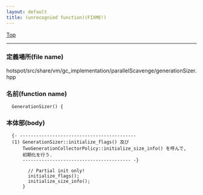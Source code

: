 ```yaml
---
layout: default
title: (unrecognied function)(FIXME!)
---
```

[Top](../index.html)

--- 
### 定義場所(file name)
hotspot/src/share/vm/gc_implementation/parallelScavenge/generationSizer.hpp

### 名前(function name)
```
  GenerationSizer() {
```

### 本体部(body)
```
  {- -------------------------------------------
  (1) GenerationSizer::initialize_flags() 及び
      TwoGenerationCollectorPolicy::initialize_size_info() を呼んで, 
      初期化を行う.
      ---------------------------------------- -}

	    // Partial init only!
	    initialize_flags();
	    initialize_size_info();
	  }
	
```


